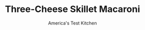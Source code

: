 ---
layout: ../../layouts/MarkdownPostLayout.astro
title: Three-Cheese Skillet Macaroni
author: America's Test Kitchen
pubDate: 2023-03-15
description: "Three potent cheeses give this mac and cheese layers of flavor, while canned evaporated milk keeps it creamy."
image_url: https://res.cloudinary.com/hksqkdlah/image/upload/ar_1:1,c_fill,dpr_2.0,f_auto,fl_lossy.progressive.strip_profile,g_faces:auto,q_auto:low,w_344/20482_sfs-threecheeseskilletmacaroni-20
tags: ["Main Courses","Pasta","Cheese","Weeknight"]
calories: 3742
protein: 48
carbohydrates: 81
fats: 
fiber: 3
ingredients: ["2 tablespoons, unsalted butter","1/2 cup, panko bread crumbs",", Salt and pepper","3 3/4 cups, water","1 (12-ounce) can, evaporated milk","12 ounces (3 cups), elbow macaroni","1 teaspoon, cornstarch","6 ounces, fontina cheese, shredded (1 1/2 cups)","4 ounces, Gorgonzola cheese, crumbled (1 cup)","2 ounces, Parmesan cheese, grated (1 cup)"]
serves: 4
time: "30 minutes"
instructions: ["Melt butter in 12-inch nonstick skillet over medium-high heat. Add panko, 1/4 teaspoon salt, and 1/4 teaspoon pepper and cook, stirring frequently, until golden brown, about 5 minutes. Transfer to bowl and wipe out skillet.","Bring water, 1 1/4 cups evaporated milk, and 1/2 teaspoon salt to boil in now-empty skillet over medium-high heat. Add macaroni and cook, stirring often, until al dente, 8 to 10 minutes.","Whisk cornstarch and remaining 1/4 cup evaporated milk together in bowl and stir into skillet. Simmer until slightly thickened, 1 to 2 minutes. Off heat, stir in cheeses 1 handful at a time, adjusting consistency with water as needed. Season with pepper to taste. Sprinkle with toasted panko. Serve."]
nutrition: ["616 mg Potassium","866 mg Phosphorus","1110 mg Calcium","2 mg Iron","100 mg Magnesium","1338 mg Sodium","5 mg Zinc","45 g Fat","2 mg Niacin (B3)","12 g Monounsaturated","2 g Polyunsaturated","1 mg Vitamin C","2 µg Vitamin D","137 mg Cholesterol","27 g Saturated","3 g Fiber","39 µg Folate (food)","12 g Sugars","6 µg Vitamin K","335 g Water","81 g Carbs","39 µg Folate equivalent (total)","48 g Protein","1 µg Vitamin B12","353 µg Vitamin A","935 kcal Energy","3742 calories"]
notes: "The cornstarch helps keep the cheese from breaking."
---